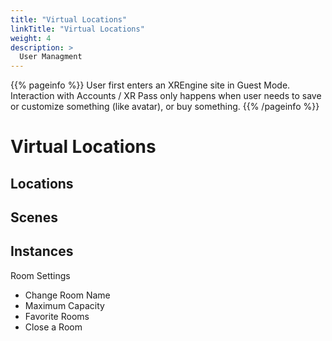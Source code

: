 ```yaml
---
title: "Virtual Locations"
linkTitle: "Virtual Locations"
weight: 4
description: >
  User Managment 
---
```


{{% pageinfo %}}
User first enters an XREngine site in Guest Mode. Interaction with Accounts / XR Pass only happens when user needs to save or customize something (like avatar), or buy something.
{{% /pageinfo %}}

# Virtual Locations

## Locations

## Scenes

## Instances

Room Settings
* Change Room Name
* Maximum Capacity
* Favorite Rooms
* Close a Room
